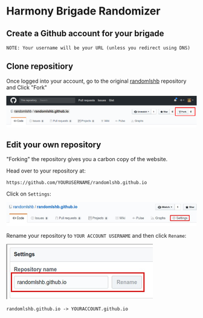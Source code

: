 # Harmony Brigade Randomizer

## Create a Github account for your brigade

```
NOTE: Your username will be your URL (unless you redirect using DNS)
```

## Clone repositiory

Once logged into your account, go to the original [randomlshb](https://github.com/randomlshb/randomlshb.github.io) repository and Click "Fork"

![image](./fork.jpg)

## Edit your own repository

"Forking" the repository gives you a carbon copy of the website.

Head over to your repository at:

```
https://github.com/YOURUSERNAME/randomlshb.github.io
```

Click on `Settings`:

![image2](./settings.jpg)

Rename your repository to `YOUR ACCOUNT USERNAME` and then click `Rename`:

![image3](./rename.jpg)

```
randomlshb.github.io -> YOURACCOUNT.github.io
```
